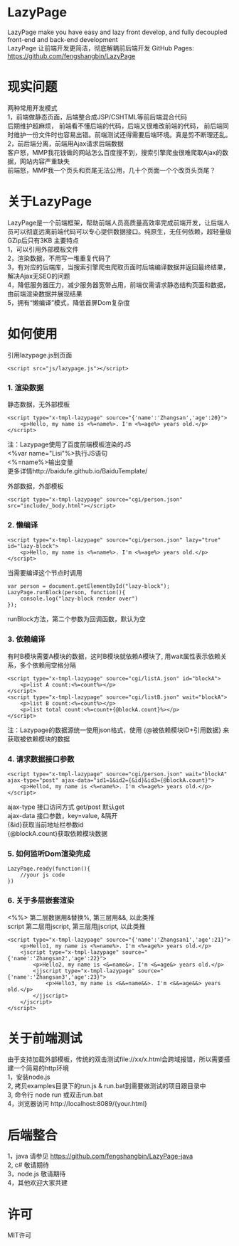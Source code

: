# LazyPage
LazyPage make you have easy and lazy front develop, and fully decoupled front-end and back-end development  
LazyPage 让前端开发更简洁，彻底解耦前后端开发
GitHub Pages: https://github.com/fengshangbin/LazyPage
# 现实问题
两种常用开发模式  
1，前端做静态页面，后端整合成JSP/CSHTML等前后端混合代码  
后期维护超麻烦， 前端看不懂后端的代码，后端又很难改前端的代码， 前后端同时维护一份文件时也容易出错。前端测试还得需要后端环境。真是剪不断理还乱。  
2，前后端分离，前端用Ajax请求后端数据  
客户怒，MMP我花钱做的网站怎么百度搜不到，搜索引擎爬虫很难爬取Ajax的数据，网站内容严重缺失  
前端怒，MMP我一个页头和页尾无法公用，几十个页面一个个改页头页尾？
# 关于LazyPage
LazyPage是一个前端框架，帮助前端人员高质量高效率完成前端开发，让后端人员可以彻底远离前端代码可以专心提供数据接口。纯原生，无任何依赖，超轻量级GZip后只有3KB
主要特点  
1，可以引用外部模板文件  
2，渲染数据，不用写一堆重复代码了  
3，有对应的后端库，当搜索引擎爬虫爬取页面时后端编译数据并返回最终结果，解决Ajax无SEO的问题  
4，降低服务器压力，减少服务器宽带占用，前端仅需请求静态结构页面和数据，由前端渲染数据并展现结果  
5，拥有“懒编译”模式，降低首屏Dom复杂度
# 如何使用
引用lazypage.js到页面
```
<script src="js/lazypage.js"></script>
```
### 1. 渲染数据  
静态数据，无外部模板
```
<script type="x-tmpl-lazypage" source="{'name':'Zhangsan','age':20}">
	<p>Hello, my name is <%=name%>. I'm <%=age%> years old.</p>
</script>
```
注：Lazypage使用了百度前端模板渲染的JS  
<%var name="Lisi"%>执行JS语句  
<%=name%>输出变量  
更多详情http://baidufe.github.io/BaiduTemplate/  
  
外部数据，外部模板
```
<script type="x-tmpl-lazypage" source="cgi/person.json" src="include/_body.html"></script>
```
### 2. 懒编译
```
<script type="x-tmpl-lazypage" source="cgi/person.json" lazy="true" id="lazy-block">
	<p>Hello, my name is <%=name%>. I'm <%=age%> years old.</p>
</script>
```
当需要编译这个节点时调用
```
var person = document.getElementById("lazy-block");
LazyPage.runBlock(person, function(){
	console.log("lazy-block render over")
});
```
runBlock方法，第二个参数为回调函数，默认为空
### 3. 依赖编译
有时B模块需要A模块的数据，这时B模块就依赖A模块了, 用wait属性表示依赖关系，多个依赖用空格分隔
```
<script type="x-tmpl-lazypage" source="cgi/listA.json" id="blockA">
	<p>list A count:<%=count%></p>
</script>
<script type="x-tmpl-lazypage" source="cgi/listB.json" wait="blockA">
	<p>list B count:<%=count%></p>
	<p>list total count:<%=count+{@blockA.count}%></p>
</script>
```
注：Lazypage的数据源统一使用json格式，使用 {@被依赖模块ID+引用数据} 来获取被依赖模块的数据  
  
### 4. 请求数据接口参数
```
<script type="x-tmpl-lazypage" source="cgi/person.json" wait="blockA" ajax-type="post" ajax-data="id1=1&id2={&id}&id3={@blockA.count}">
	<p>Hello4, my name is <%=name%>. I'm <%=age%> years old.</p>
</script>
```
ajax-type 接口访问方式 get/post 默认get  
ajax-data 接口参数，key=value, &隔开  
{&id}获取当前地址栏参数id  
{@blockA.count}获取依赖模块数据  
  
### 5. 如何监听Dom渲染完成
```
LazyPage.ready(function(){
	//your js code
})
```
### 6. 关于多层嵌套渲染  
<%%> 第二层数据用&替换%, 第三层用&&, 以此类推  
script 第二层用jscript, 第三层用jjscript, 以此类推
```
<script type="x-tmpl-lazypage" source="{'name':'Zhangsan1','age':21}">
	<p>Hello1, my name is <%=name%>. I'm <%=age%> years old.</p>
	<jscript type="x-tmpl-lazypage" source="{'name':'Zhangsan2','age':22}">
		<p>Hello2, my name is <&=name&>. I'm <&=age&> years old.</p>
		<jjscript type="x-tmpl-lazypage" source="{'name':'Zhangsan3','age':23}">
			<p>Hello3, my name is <&&=name&&>. I'm <&&=age&&> years old.</p>
		</jjscript>
	</jscript>
</script>
```
# 关于前端测试  
由于支持加载外部模板，传统的双击测试file://xx/x.html会跨域报错，所以需要搭建一个简易的http环境  
1，安装node.js  
2, 拷贝examples目录下的run.js & run.bat到需要做测试的项目跟目录中  
3, 命令行 node run 或双击run.bat  
4，浏览器访问 http://localhost:8089/{your.html}
# 后端整合
1，java 请参见 https://github.com/fengshangbin/LazyPage-java  
2, c# 敬请期待  
3，node.js 敬请期待  
4，其他欢迎大家共建
# 许可
MIT许可